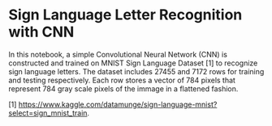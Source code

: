 # Sign Language Letter Recognition with CNN
In this notebook, a simple Convolutional Neural Network (CNN) is constructed and trained on MNIST Sign Language Dataset [1] to recognize sign language letters. The dataset includes 27455 and 7172 rows for training and testing respectively. Each row stores a vector of 784 pixels that represent 784 gray scale pixels of the immage in a flattened fashion.

[1] https://www.kaggle.com/datamunge/sign-language-mnist?select=sign_mnist_train.
